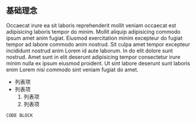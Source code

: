 ## 基础理念

Occaecat irure ea sit laboris reprehenderit mollit veniam occaecat est adipisicing laboris tempor do minim. Mollit aliquip adipisicing commodo ipsum amet anim fugiat. Eiusmod exercitation minim excepteur do fugiat tempor ad labore commodo anim nostrud. Sit culpa amet tempor excepteur incididunt nostrud anim Lorem id aute laborum. In do elit dolore sunt nostrud. Amet sunt in elit deserunt adipisicing tempor consectetur irure minim nulla ex ipsum eiusmod proident. Ut sint labore deserunt sunt laboris enim Lorem nisi commodo sint veniam fugiat do amet.

* 列表项
* 列表项
  1. 列表项
  2. 列表项

```
CODE BLOCK
```